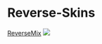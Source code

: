 # Reverse-Skins
[ReverseMix](https://drive.google.com/file/d/1twwR39BMC7a3P1Vh2Iow023Lws8pa1Ev/view?usp=sharing) ![](https://cdn.discordapp.com/attachments/707468869727682593/1019840973796298752/screenshot432.png) 
